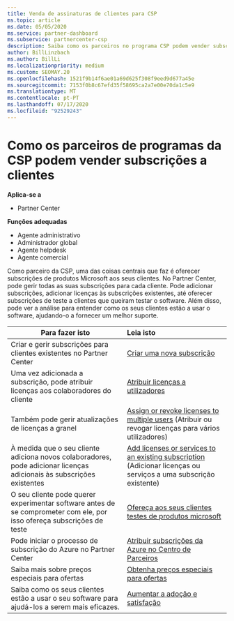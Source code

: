 ```yaml
---
title: Venda de assinaturas de clientes para CSP
ms.topic: article
ms.date: 05/05/2020
ms.service: partner-dashboard
ms.subservice: partnercenter-csp
description: Saiba como os parceiros no programa CSP podem vender subscrições aos clientes e geri-las através do Partner Center.
author: BillLinzbach
ms.author: BillLi
ms.localizationpriority: medium
ms.custom: SEOMAY.20
ms.openlocfilehash: 1521f9b14f6ae01a69d625f308f9eed9d677a45e
ms.sourcegitcommit: 7153f0b8c67efd35f58695ca2a7e00e70da1c5e9
ms.translationtype: MT
ms.contentlocale: pt-PT
ms.lasthandoff: 07/17/2020
ms.locfileid: "92529243"
---
```

# <a name="how-csp-program-partners-can-sell-subscriptions-to-customers"></a>Como os parceiros de programas da CSP podem vender subscrições a clientes

**Aplica-se a**

-  Partner Center

**Funções adequadas**

- Agente administrativo
- Administrador global
- Agente helpdesk
- Agente comercial

Como parceiro da CSP, uma das coisas centrais que faz é oferecer subscrições de produtos Microsoft aos seus clientes. No Partner Center, pode gerir todas as suas subscrições para cada cliente. Pode adicionar subscrições, adicionar licenças às subscrições existentes, até oferecer subscrições de teste a clientes que queiram testar o software. Além disso, pode ver a análise para entender como os seus clientes estão a usar o software, ajudando-o a fornecer um melhor suporte.

|**Para fazer isto**   |**Leia isto**   |
|----------------------|:----------------------|
|Criar e gerir subscrições para clientes existentes no Partner Center|[Criar uma nova subscrição](create-a-new-subscription.md)|
|Uma vez adicionada a subscrição, pode atribuir licenças aos colaboradores do cliente  |[Atribuir licenças a utilizadores](assign-licenses-to-users.md)|
|Também pode gerir atualizações de licenças a granel   |[Assign or revoke licenses to multiple users](bulk-license-provisioning-for-multiple-users.md) (Atribuir ou revogar licenças para vários utilizadores)|
|À medida que o seu cliente adiciona novos colaboradores, pode adicionar licenças adicionais às subscrições existentes   |[Add licenses or services to an existing subscription](add-licenses-or-services-to-an-existing-subscription.md) (Adicionar licenças ou serviços a uma subscrição existente)|
|O seu cliente pode querer experimentar software antes de se comprometer com ele, por isso ofereça subscrições de teste    |[Ofereça aos seus clientes testes de produtos microsoft](offer-your-customers-trials-of-microsoft-products.md)|
|Pode iniciar o processo de subscrição do Azure no Partner Center   |[Atribuir subscrições da Azure no Centro de Parceiros](assign-azure-subscriptions.md)|
|Saiba mais sobre preços especiais para ofertas   |[Obtenha preços especiais para ofertas](get-special-pricing-for-offers.md)|
|Saiba como os seus clientes estão a usar o seu software para ajudá-los a serem mais eficazes.   | [Aumentar a adoção e satisfação](increasing-adoption-and-satisfaction.md)   |
